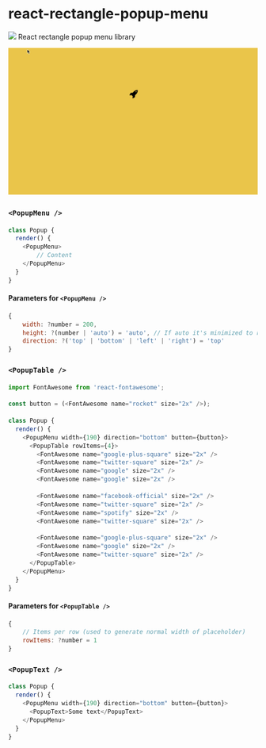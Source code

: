 # react-rectangle-popup-menu
![](https://img.shields.io/travis/sasha240100/react-rectangle-popup-menu.svg)
React rectangle popup menu library

![](./assets/record.gif)

### `<PopupMenu />`

```js
class Popup {
  render() {
    <PopupMenu>
    	// Content
    </PopupMenu>
  }
}
```

#### Parameters for `<PopupMenu />`

```js
{
	width: ?number = 200,
	height: ?(number | 'auto') = 'auto', // If auto it's minimized to rows size
	direction: ?('top' | 'bottom' | 'left' | 'right') = 'top'
}
```

### `<PopupTable />`

```js
import FontAwesome from 'react-fontawesome';

const button = (<FontAwesome name="rocket" size="2x" />);

class Popup {
  render() {
    <PopupMenu width={190} direction="bottom" button={button}>
      <PopupTable rowItems={4}>
        <FontAwesome name="google-plus-square" size="2x" />
        <FontAwesome name="twitter-square" size="2x" />
        <FontAwesome name="google" size="2x" />
        <FontAwesome name="google" size="2x" />

        <FontAwesome name="facebook-official" size="2x" />
        <FontAwesome name="twitter-square" size="2x" />
        <FontAwesome name="spotify" size="2x" />
        <FontAwesome name="twitter-square" size="2x" />

        <FontAwesome name="google-plus-square" size="2x" />
        <FontAwesome name="google" size="2x" />
        <FontAwesome name="twitter-square" size="2x" />
      </PopupTable>
    </PopupMenu>
  }
}
```

#### Parameters for `<PopupTable />`

```js
{
	// Items per row (used to generate normal width of placeholder)
	rowItems: ?number = 1
}
```

### `<PopupText />`
```js
class Popup {
  render() {
    <PopupMenu width={190} direction="bottom" button={button}>
      <PopupText>Some text</PopupText>
    </PopupMenu>
  }
}
```
